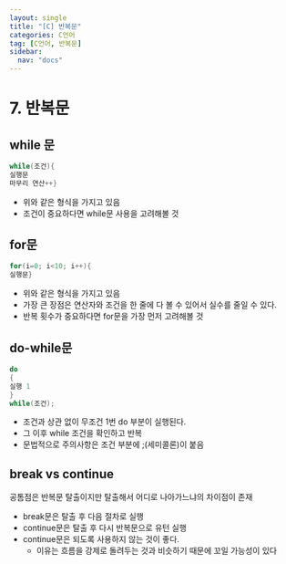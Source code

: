```yaml
---
layout: single
title: "[C] 반복문"
categories: C언어
tag: [C언어, 반복문]
sidebar:
  nav: "docs"
---
```


# 7. 반복문

## while 문

```c
while(조건){
실행문
마무리 연산++}

```

- 위와 같은 형식을 가지고 있음
- 조건이 중요하다면 while문 사용을 고려해볼 것

## for문

```c
for(i=0; i<10; i++){
실행문}
```

- 위와 같은 형식을 가지고 있음
- 가장 큰 장점은 연산자와 조건을 한 줄에 다 볼 수 있어서 실수를 줄일 수 있다.
- 반복 횟수가 중요하다면 for문을 가장 먼저 고려해볼 것

## do-while문

```c
do
{
실행 1
}
while(조건);

```

- 조건과 상관 없이 무조건 1번 do 부분이 실행된다.
- 그 이후 while 조건을 확인하고 반복
- 문법적으로 주의사항은 조건 부분에 ;(세미콜론)이 붙음

## break vs continue

공톰점은 반복문 탈출이지만 탈출해서 어디로 나아가느냐의 차이점이 존재

- break문은 탈출 후 다음 절차로 실행
- continue문은 탈출 후 다시 반복문으로 유턴 실행
- continue문은 되도록 사용하지 않는 것이 좋다.
    - 이유는 흐름을 강제로 돌려두는 것과 비슷하기 때문에 꼬일 가능성이 있다